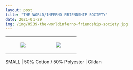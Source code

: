 ```yaml
---
layout: post
title: "THE WORLD/INFERNO FRIENDSHIP SOCIETY"
date: 2021-01-29
img: /img/0539-the-worldinferno-friendship-society.jpg
---
```




<table style="width:100%;"><tr><td style="vertical-align:top;">
      <figure class="tmblr-full" data-orig-height="2048" data-orig-width="1365" data-orig-src="https://concertshirts.netlify.app/shirts/0539/0539-01.jpg"><img src="https://64.media.tumblr.com/3fde05821347bc121e5f21244b601073/2974bb8ae53a3e6e-7c/s540x810/e889d79aec078507269617b91fd45054407a8795.jpg" data-orig-height="2048" data-orig-width="1365" data-orig-src="https://concertshirts.netlify.app/shirts/0539/0539-01.jpg"/></figure></td>
    <td style="vertical-align:top;">
      <figure class="tmblr-full" data-orig-height="2048" data-orig-width="1365" data-orig-src="https://concertshirts.netlify.app/shirts/0539/0539-02.jpg"><img src="https://64.media.tumblr.com/3b4427c55d22e3ec4c5d671fc241271f/2974bb8ae53a3e6e-04/s540x810/566a939f7244ab5a0d3e915bd645af18384826e5.jpg" data-orig-height="2048" data-orig-width="1365" data-orig-src="https://concertshirts.netlify.app/shirts/0539/0539-02.jpg"/></figure></td>
  </tr></table><p>
  SMALL | 50% Cotton / 50% Polyester | Gildan
</p>
